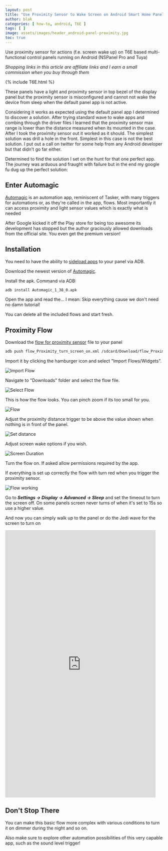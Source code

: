 ```yaml
---
layout: post
title: "Use Proximity Sensor to Wake Screen on Android Smart Home Panels"
author: blak
categories: [ how-to, android, T6E ]
tags: [ ]
image: assets/images/header_android-panel-proximity.jpg
toc: true
---
```


Use proximity sensor for actions (f.e. screen wake up) on T6E based multi-functional control panels running on Android (NSPanel Pro and Tuya)

_Shopping links in this article are affiliate links and I earn a small commission when you buy through them_

{% include T6E.html %}

These panels have a light and proximity sensor in top bezel of the display panel but the proximity sensor is misconfigured and cannot not wake the device from sleep when the default panel app is not active.

Considering it works as expected using the default panel app I determined to discover a solution. After trying standard wave to wake apps and combing through the driver files I learned that the proximity sensor max range is lower than the distance measured when its mounted in the case. After I took the proximity sensor out it worked as it should. The simplest solution was drill a hole in the front. Simplest in this case is not the best solution. I put out a call on twitter for some help from any Android developer but that didn't go far either.

Determined to find the solution I set on the hunt for that one perfect app. The journey was arduous and fraught with failure but in the end my google fu dug up the perfect solution:

## Enter Automagic

[Automagic](https://automagic4android.com/) is an automation app, reminiscent of Tasker, with many triggers for automations or, as they're called in the app, flows. Most importantly it can access proximity and light sensor values which is exactly what is needed

After Google kicked it off the Play store for being too awesome its development has stopped but the author graciously allowed downloads from the official site. You even get the premium version!

## Installation

You need to have the ability to [sideload apps](/android-panel-webview) to your panel via ADB.

Download the newest version of [Automagic](https://automagic4android.com/download_en.html).

Install the apk. Command via ADB:

```sh
adb install Automagic_1_38_0.apk
```

Open the app and read the... I mean: Skip everything cause we don't need no damn tutorial!

You can delete all the included flows and start fresh.

## Proximity Flow

Download the [flow for proximity sensor](/assets/files/flow_Proximity_turn_screen_on.xml) file to your panel

```sh
adb push flow_Proximity_turn_screen_on.xml /sdcard/Download/flow_Proximity_turn_screen_on.xml
```

Import it by clicking the hamburger icon and select "Import Flows/Widgets".

![Import Flow](/assets/images/android-panel-proximity/importflow.png)

Navigate to "Downloads" folder and select the flow file.

![Select Flow](/assets/images/android-panel-proximity/file.png)

This is how the flow looks. You can pinch zoom if its too small for you.

![Flow](/assets/images/android-panel-proximity/flow.png)

Adjust the proximity distance trigger to be above the value shown when nothing is in front of the panel.

![Set distance](/assets/images/android-panel-proximity/distance.png)

Adjust screen wake options if you wish.

![Screen Duration](/assets/images/android-panel-proximity/screen_duration.png)

Turn the flow on. If asked allow permissions required by the app.

If everything is set up correctly the flow with turn red when you trigger the proximity sensor.

![Flow working](/assets/images/android-panel-proximity/flowworking.png)

Go to ***Settings -> Display -> Advanced -> Sleep*** and set the timeout to turn the screen off. On some panels screen never turns of when it's set to 15s so use a higher value.

And now you can simply walk up to the panel or do the Jedi wave for the screen to turn on

<iframe width="481" height="855" src="https://www.youtube.com/embed/iYiBMFLbkaE" title="Wake on Proximity on Moes T6E and NSPanel Pro" frameborder="0" allow="accelerometer; autoplay; clipboard-write; encrypted-media; gyroscope; picture-in-picture" allowfullscreen></iframe>

## Don't Stop There

You can make this basic flow more complex with various conditions to turn it on dimmer during the night and so on.

Also make sure to explore other automation possibilities of this very capable app, such as the sound level trigger!
